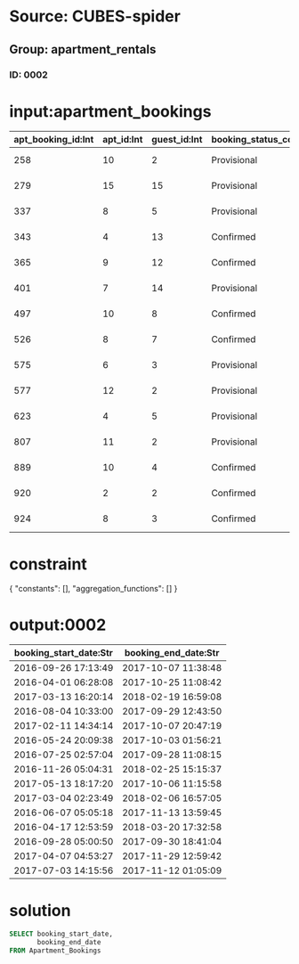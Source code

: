 # Source: CUBES-spider
## Group: apartment_rentals
### ID: 0002

# input:apartment_bookings

| apt_booking_id:Int | apt_id:Int | guest_id:Int | booking_status_code:Str | booking_start_date:Str | booking_end_date:Str |
|---|---|---|---|---|---|
| 258 | 10 | 2 | Provisional | 2016-09-26 17:13:49 | 2017-10-07 11:38:48 |
| 279 | 15 | 15 | Provisional | 2016-04-01 06:28:08 | 2017-10-25 11:08:42 |
| 337 | 8 | 5 | Provisional | 2017-03-13 16:20:14 | 2018-02-19 16:59:08 |
| 343 | 4 | 13 | Confirmed | 2016-08-04 10:33:00 | 2017-09-29 12:43:50 |
| 365 | 9 | 12 | Confirmed | 2017-02-11 14:34:14 | 2017-10-07 20:47:19 |
| 401 | 7 | 14 | Provisional | 2016-05-24 20:09:38 | 2017-10-03 01:56:21 |
| 497 | 10 | 8 | Confirmed | 2016-07-25 02:57:04 | 2017-09-28 11:08:15 |
| 526 | 8 | 7 | Confirmed | 2016-11-26 05:04:31 | 2018-02-25 15:15:37 |
| 575 | 6 | 3 | Provisional | 2017-05-13 18:17:20 | 2017-10-06 11:15:58 |
| 577 | 12 | 2 | Provisional | 2017-03-04 02:23:49 | 2018-02-06 16:57:05 |
| 623 | 4 | 5 | Provisional | 2016-06-07 05:05:18 | 2017-11-13 13:59:45 |
| 807 | 11 | 2 | Provisional | 2016-04-17 12:53:59 | 2018-03-20 17:32:58 |
| 889 | 10 | 4 | Confirmed | 2016-09-28 05:00:50 | 2017-09-30 18:41:04 |
| 920 | 2 | 2 | Confirmed | 2017-04-07 04:53:27 | 2017-11-29 12:59:42 |
| 924 | 8 | 3 | Confirmed | 2017-07-03 14:15:56 | 2017-11-12 01:05:09 |

# constraint

{
  "constants": [],
  "aggregation_functions": []
}

# output:0002

| booking_start_date:Str | booking_end_date:Str |
|---|---|
| 2016-09-26 17:13:49 | 2017-10-07 11:38:48 |
| 2016-04-01 06:28:08 | 2017-10-25 11:08:42 |
| 2017-03-13 16:20:14 | 2018-02-19 16:59:08 |
| 2016-08-04 10:33:00 | 2017-09-29 12:43:50 |
| 2017-02-11 14:34:14 | 2017-10-07 20:47:19 |
| 2016-05-24 20:09:38 | 2017-10-03 01:56:21 |
| 2016-07-25 02:57:04 | 2017-09-28 11:08:15 |
| 2016-11-26 05:04:31 | 2018-02-25 15:15:37 |
| 2017-05-13 18:17:20 | 2017-10-06 11:15:58 |
| 2017-03-04 02:23:49 | 2018-02-06 16:57:05 |
| 2016-06-07 05:05:18 | 2017-11-13 13:59:45 |
| 2016-04-17 12:53:59 | 2018-03-20 17:32:58 |
| 2016-09-28 05:00:50 | 2017-09-30 18:41:04 |
| 2017-04-07 04:53:27 | 2017-11-29 12:59:42 |
| 2017-07-03 14:15:56 | 2017-11-12 01:05:09 |

# solution

```sql
SELECT booking_start_date,
       booking_end_date
FROM Apartment_Bookings
```
